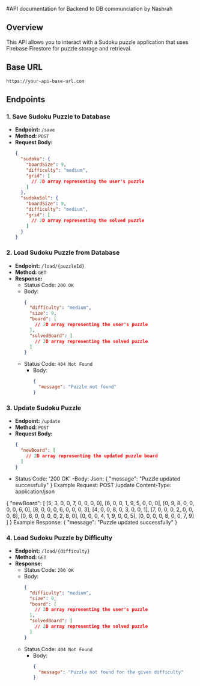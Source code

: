 #API documentation for Backend to DB communciation by Nashrah

## Overview
This API allows you to interact with a Sudoku puzzle application that uses Firebase Firestore for puzzle storage and retrieval.

## Base URL
`https://your-api-base-url.com`

## Endpoints

### 1. Save Sudoku Puzzle to Database
- **Endpoint:** `/save`
- **Method:** `POST`
- **Request Body:**
  ```json
  {
    "sudoku": {
      "boardSize": 9,
      "difficulty": "medium",
      "grid": [
        // 2D array representing the user's puzzle
      ]
    },
    "sudokuSol": {
      "boardSize": 9,
      "difficulty": "medium",
      "grid": [
        // 2D array representing the solved puzzle
      ]
    }
  }
### 2. Load Sudoku Puzzle from Database
- **Endpoint:** `/load/{puzzleId}`
- **Method:** `GET`
- **Response:**
  - Status Code: `200 OK`
  - Body:
    ```json
    {
      "difficulty": "medium",
      "size": 9,
      "board": [
        // 2D array representing the user's puzzle
      ],
      "solvedBoard": [
        // 2D array representing the solved puzzle
      ]
    }
    ```
  - Status Code: `404 Not Found`
    - Body:
      ```json
      {
        "message": "Puzzle not found"
      }
### 3. Update Sudoku Puzzle
- **Endpoint:** `/update`
- **Method:** `POST`
- **Request Body:**
  ```json
  {
    "newBoard": [
      // 2D array representing the updated puzzle board
    ]
  }
- Status Code: '200 OK'
-Body:
 Json: {
  "message": "Puzzle updated successfully"
}
Example Request: 
POST /update
Content-Type: application/json

{
  "newBoard": [
    [5, 3, 0, 0, 7, 0, 0, 0, 0],
    [6, 0, 0, 1, 9, 5, 0, 0, 0],
    [0, 9, 8, 0, 0, 0, 0, 6, 0],
    [8, 0, 0, 0, 6, 0, 0, 0, 3],
    [4, 0, 0, 8, 0, 3, 0, 0, 1],
    [7, 0, 0, 0, 2, 0, 0, 0, 6],
    [0, 6, 0, 0, 0, 0, 2, 8, 0],
    [0, 0, 0, 4, 1, 9, 0, 0, 5],
    [0, 0, 0, 0, 8, 0, 0, 7, 9]
]
}
Example Response:
{
  "message": "Puzzle updated successfully"
}
### 4. Load Sudoku Puzzle by Difficulty
- **Endpoint:** `/load/{difficulty}`
- **Method:** `GET`
- **Response:**
  - Status Code: `200 OK`
  - Body:
    ```json
    {
      "difficulty": "medium",
      "size": 9,
      "board": [
        // 2D array representing the user's puzzle
      ],
      "solvedBoard": [
        // 2D array representing the solved puzzle
      ]
    }
    ```
  - Status Code: `404 Not Found`
    - Body:
      ```json
      {
        "message": "Puzzle not found for the given difficulty"
      }
      

